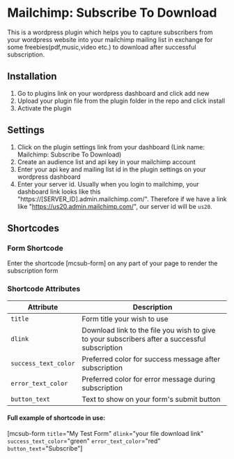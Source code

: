 # Mailchimp: Subscribe To Download
This is a wordpress plugin which helps you to capture subscribers from your wordpress website into your mailchimp mailing list in exchange for some freebies(pdf,music,video etc.) to download after successful subscription.

## Installation
1. Go to plugins link on your wordpress dashboard and click add new
2. Upload your plugin file from the plugin folder in the repo and click install
3. Activate the plugin

## Settings
1. Click on the plugin settings link from your dashboard (Link name: Mailchimp: Subscribe To Download)
2. Create an audience list and api key in your mailchimp account
3. Enter your api key and mailing list id in the plugin settings on your wordpress dashboard
4. Enter your server id. Usually when you login to mailchimp, your dashboard link looks like this "https://[SERVER_ID].admin.mailchimp.com/". Therefore if we have a link like "https://us20.admin.mailchimp.com/", our server id will be `us20`.

## Shortcodes

### Form Shortcode
Enter the shortcode [mcsub-form] on any part of your page to render the subscription form

### Shortcode Attributes
| Attribute | Description  |
| --- | --- |
| `title` | Form title your wish to use|
| `dlink` | Download link to the file you wish to give to your subscribers after a successful subscription |
| `success_text_color` | Preferred color for success message after subscription |
| `error_text_color` | Preferred color for error message during subscription |
| `button_text` | Text to show on your form's submit button |

#### Full example of shortcode in use:
[mcsub-form `title`="My Test Form" `dlink`="your file download link" `success_text_color`="green" `error_text_color`="red" `button_text`="Subscribe"]









